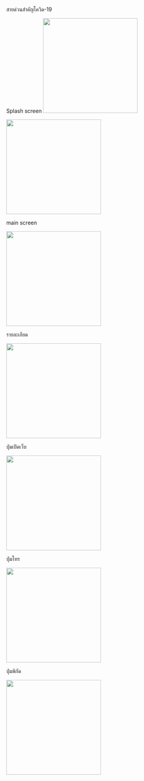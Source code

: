 สายด่วนสำคัญโควิด-19

Splash screen
<img src = "..." width = "250">

<img src = "https://user-images.githubusercontent.com/69613390/141333046-cbede469-eea6-4ce9-96c0-eae6e397a878.png" width = "250">

main screen

<img src = "https://user-images.githubusercontent.com/69613390/141333115-ca9cbc6e-4a26-48a4-940c-56a587076f0c.png" width = "250">

รายละเอียด

<img src = "https://user-images.githubusercontent.com/69613390/141333262-a9545ff4-70e4-48f9-8e81-411381487c0e.png" width = "250">

ปุ่มเปิดเว็บ

<img src = "https://user-images.githubusercontent.com/69613390/141333379-701e4f9b-7f13-4bfc-b8d6-c69c77b6eb44.png" width = "250">

ปุ่มโทร

<img src = "https://user-images.githubusercontent.com/69613390/141333440-dc614440-e683-4b5d-bdef-0a825f57b108.png" width = "250">

ปุ่มพิกัด

<img src = "https://user-images.githubusercontent.com/69613390/141333505-888e6cd9-3903-480f-833b-82e052388aca.png" width = "250">
